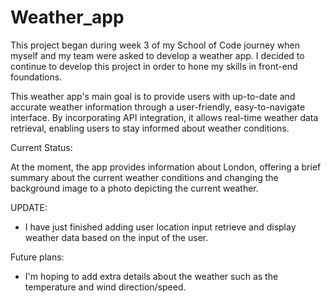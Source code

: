 # Weather_app

This project began during week 3 of my School of Code journey when myself and my team were asked to develop a weather app. I decided to continue to develop this project in order to hone my skills in front-end foundations.

This weather app's main goal is to provide users with up-to-date and accurate weather information through a user-friendly, easy-to-navigate interface. By incorporating API integration, it allows real-time weather data retrieval, enabling users to stay informed about weather conditions.

Current Status:

At the moment, the app provides information about London, offering a brief summary about the current weather conditions and changing the background image to a photo depicting the current weather.

UPDATE:

- I have just finished adding user location input retrieve and display weather data based on the input of the user.

Future plans:

- I'm hoping to add extra details about the weather such as the temperature and wind direction/speed.
